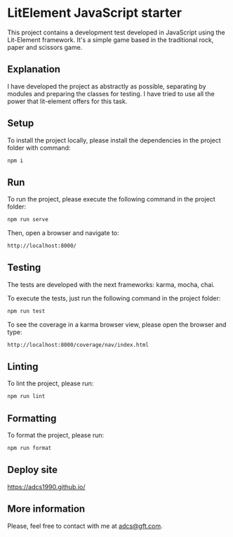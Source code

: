 # LitElement JavaScript starter

This project contains a development test developed in JavaScript using the Lit-Element framework.
It's a simple game based in the traditional rock, paper and scissors game.

## Explanation

I have developed the project as abstractly as possible, separating by modules and preparing the classes for testing. I have tried to use all the power that lit-element offers for this task.

## Setup

To install the project locally, please install the dependencies in the project folder with command:

```bash
npm i
```

## Run

To run the project, please execute the following command in the project folder:

```bash
npm run serve
```

Then, open a browser and navigate to:

```bash
http://localhost:8000/
```  

## Testing

The tests are developed with the next frameworks: karma, mocha, chai.

To execute the tests, just run the following command in the project folder:

```bash
npm run test
```

To see the coverage in a karma browser view, please open the browser and type:

```bash
http://localhost:8000/coverage/nav/index.html
```

## Linting

To lint the project, please run:

```bash
npm run lint
```

## Formatting

To format the project, please run:

```bash
npm run format
```

## Deploy site

https://adcs1990.github.io/

## More information

Please, feel free to contact with me at adcs@gft.com.
